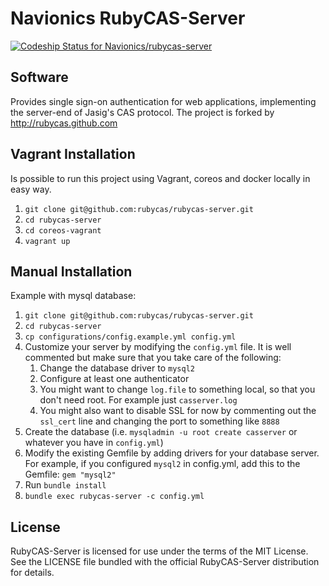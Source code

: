 # Navionics RubyCAS-Server
[ ![Codeship Status for Navionics/rubycas-server](https://codeship.io/projects/69ae2dc0-4350-0132-d403-66ccbeb6bad7/status)](https://codeship.io/projects/44658)


## Software

Provides single sign-on authentication for web applications, implementing the server-end of Jasig's CAS protocol. The project is forked by http://rubycas.github.com

## Vagrant Installation

Is possible to run this project using Vagrant, coreos and docker locally in easy way.
1. `git clone git@github.com:rubycas/rubycas-server.git`
2. `cd rubycas-server`
3. `cd coreos-vagrant`
4. `vagrant up`

## Manual Installation

Example with mysql database:

1. `git clone git@github.com:rubycas/rubycas-server.git`
2. `cd rubycas-server`
3. `cp configurations/config.example.yml config.yml`
4. Customize your server by modifying the `config.yml` file. It is well commented but make sure that you take care of the following:
    1. Change the database driver to `mysql2`
    2. Configure at least one authenticator
    3. You might want to change `log.file` to something local, so that you don't need root. For example just `casserver.log`
    4. You might also want to disable SSL for now by commenting out the `ssl_cert` line and changing the port to something like `8888`
5. Create the database (i.e. `mysqladmin -u root create casserver` or whatever you have in `config.yml`)
6. Modify the existing Gemfile by adding drivers for your database server. For example, if you configured `mysql2` in config.yml, add this to the Gemfile: `gem "mysql2"`
7. Run `bundle install`
8. `bundle exec rubycas-server -c config.yml`

## License

RubyCAS-Server is licensed for use under the terms of the MIT License.
See the LICENSE file bundled with the official RubyCAS-Server distribution for details.
